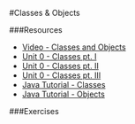 #Classes & Objects

###Resources

* [Video - Classes and Objects](https://www.udemy.com/java-tutorial/#/lecture/137826)
* [Unit 0 - Classes pt. I](https://github.com/accesscode-2-1/unit-0/blob/master/lessons/week-2/2015-03-17_classes-part-1.md)
* [Unit 0 - Classes pt. II](https://github.com/accesscode-2-1/unit-0/blob/master/lessons/week-2/2015-03-19_classes-part-2.md)
* [Unit 0 - Classes pt. III](https://github.com/accesscode-2-1/unit-0/blob/master/lessons/week-2/2015-03-21_classes-part-3.md)
* [Java Tutorial - Classes](https://docs.oracle.com/javase/tutorial/java/javaOO/classes.html)
* [Java Tutorial - Objects](https://docs.oracle.com/javase/tutorial/java/javaOO/objects.html)

###Exercises
